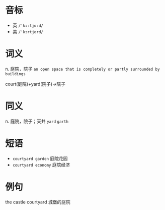 # 音标

- 英 `/'kɔːtjɑːd/`
- 美 `/'kɔrtjɑrd/`

# 词义

n. 庭院，院子
`an open space that is completely or partly surrounded by buildings`



court(庭院)+yard(院子)→院子

# 同义

n. 庭院，院子；天井
`yard` `garth`

# 短语

- `courtyard garden` 庭院花园
- `courtyard economy` 庭院经济

# 例句

the castle courtyard
城堡的庭院



